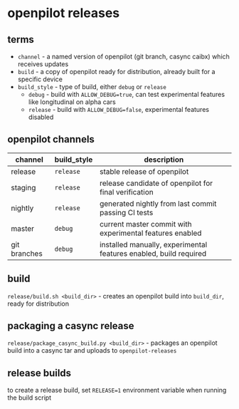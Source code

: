 # openpilot releases


## terms

- `channel` - a named version of openpilot (git branch, casync caibx) which receives updates
- `build` - a copy of openpilot ready for distribution, already built for a specific device
- `build_style` - type of build, either `debug` or `release`
  - `debug` - build with `ALLOW_DEBUG=true`, can test experimental features like longitudinal on alpha cars
  - `release` - build with `ALLOW_DEBUG=false`, experimental features disabled


## openpilot channels

| channel      | build_style | description                                                       |
| -----------  | ----------- | ----------                                                        |
| release      | `release`   | stable release of openpilot                                       |
| staging      | `release`   | release candidate of openpilot for final verification             |
| nightly      | `release`   | generated nightly from last commit passing CI tests               |
| master       | `debug`     | current master commit with experimental features enabled          |
| git branches | `debug`     | installed manually, experimental features enabled, build required |


## build

`release/build.sh <build_dir>` - creates an openpilot build into `build_dir`, ready for distribution

## packaging a casync release

`release/package_casync_build.py <build_dir>` - packages an openpilot build into a casync tar and uploads to `openpilot-releases`

## release builds

to create a release build, set `RELEASE=1` environment variable when running the build script
